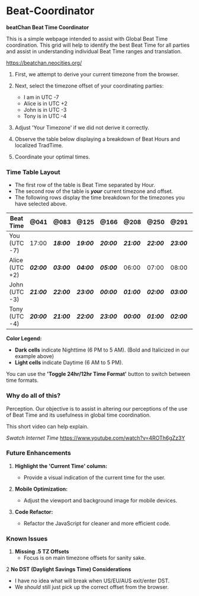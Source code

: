 # Beat-Coordinator

**beatChan Beat Time Coordinator**

This is a simple webpage intended to assist with Global Beat Time coordination. This grid will help to identify the best Beat Time for all parties and assist in understanding individual Beat Time ranges and translation.

https://beatchan.neocities.org/

1. First, we attempt to derive your current timezone from the browser.
2. Next, select the timezone offset of your coordinating parties:

   - I am in UTC -7
   - Alice is in UTC +2
   - John is in UTC -3
   - Tony is in UTC -4
3. Adjust 'Your Timezone' if we did not derive it correctly.
4. Observe the table below displaying a breakdown of Beat Hours and localized TradTime.
5. Coordinate your optimal times.

### Time Table Layout

- The first row of the table is Beat Time separated by Hour.
- The second row of the table is _**your**_ current timezone and offset.
- The following rows display the time breakdown for the timezones you have selected above.

| Beat Time  | @041 | @083 | @125 | @166 | @208 | @250 | @291 | @333 | @375 | @416 | @458 | @500 |
|-------------|-------|-------|-------|-------|-------|-------|-------|-------|-------|-------|-------|-------|
| You (UTC -7)| 17:00 | _**18:00**_ | _**19:00**_ | _**20:00**_ | _**21:00**_ | _**22:00**_ | _**23:00**_ | _**00:00**_ | _**01:00**_ | _**02:00**_ | _**03:00**_ | _**04:00**_ |
| Alice (UTC +2) | _**02:00**_ | _**03:00**_ | _**04:00**_ | _**05:00**_ | 06:00 | 07:00 | 08:00 | 09:00 | 10:00 | 11:00 | 12:00 | 13:00 |
| John (UTC -3) | _**21:00**_ | _**22:00**_ | _**23:00**_ | _**00:00**_ | _**01:00**_ | _**02:00**_ | _**03:00**_ | _**04:00**_ | _**05:00**_ | 06:00 | 07:00 | 08:00 |
| Tony (UTC -4) | _**20:00**_ | _**21:00**_ | _**22:00**_ | _**23:00**_ | _**00:00**_ | _**01:00**_ | _**02:00**_ | _**03:00**_ | _**04:00**_ | _**05:00**_ | 06:00 | 07:00 |

**Color Legend:**

- **Dark cells** indicate Nighttime (6 PM to 5 AM). (Bold and Italicized in our example above)
- **Light cells** indicate Daytime (6 AM to 5 PM).

You can use the **'Toggle 24hr/12hr Time Format'** button to switch between time formats. 

### Why do all of this?

Perception. Our objective is to assist in altering our perceptions of the use of Beat Time and its usefulness in global time coordination.

This short video can help explain.

*Swatch Internet Time*
https://www.youtube.com/watch?v=4ROTh6gZz3Y

### Future Enhancements

1. **Highlight the 'Current Time' column:**
   - Provide a visual indication of the current time for the user.

2. **Mobile Optimization:**
   - Adjust the viewport and background image for mobile devices.

3. **Code Refactor:**
   - Refactor the JavaScript for cleaner and more efficient code.
  
### Known Issues

1. **Missing .5 TZ Offsets**
   - Focus is on main timezone offsets for sanity sake.
  
2 **No DST (Daylight Savings Time) Considerations**
  - I have no idea what will break when US/EU/AUS exit/enter DST.
  - We *should* still just pick up the correct offset from the browser.
